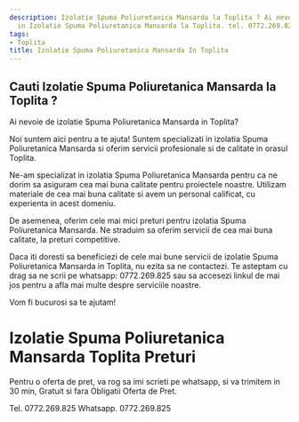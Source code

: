 ```yaml
---
description: Izolatie Spuma Poliuretanica Mansarda la Toplita ? Ai nevoie de un profesionist
  in Izolatie Spuma Poliuretanica Mansarda la Toplita. tel. 0772.269.825
tags:
- Toplita
title: Izolatie Spuma Poliuretanica Mansarda In Toplita
---
```



## Cauti Izolatie Spuma Poliuretanica Mansarda la Toplita ?

Ai nevoie de izolatie Spuma Poliuretanica Mansarda in Toplita? 

Noi suntem aici pentru a te ajuta! Suntem specializati in izolatia Spuma Poliuretanica Mansarda si oferim servicii profesionale si de calitate in orasul Toplita.

Ne-am specializat in izolatia Spuma Poliuretanica Mansarda pentru ca ne dorim sa asiguram cea mai buna calitate pentru proiectele noastre. Utilizam materiale de cea mai buna calitate si avem un personal calificat, cu experienta in acest domeniu.

De asemenea, oferim cele mai mici preturi pentru izolatia Spuma Poliuretanica Mansarda. Ne straduim sa oferim servicii de cea mai buna calitate, la preturi competitive.

Daca iti doresti sa beneficiezi de cele mai bune servicii de izolatie Spuma Poliuretanica Mansarda in Toplita, nu ezita sa ne contactezi. Te asteptam cu drag sa ne scrii pe whatsapp: 0772.269.825 sau sa accesezi linkul de mai jos pentru a afla mai multe despre serviciile noastre. 

Vom fi bucurosi sa te ajutam!

# Izolatie Spuma Poliuretanica Mansarda Toplita Preturi
Pentru o oferta de pret, va rog sa imi scrieti pe whatsapp, si va trimitem in 30 min, Gratuit si fara Obligatii Oferta de Pret.

Tel. 0772.269.825
Whatsapp. 0772.269.825